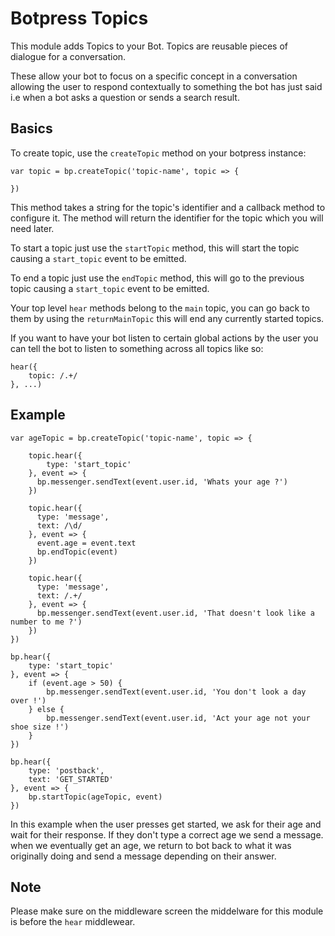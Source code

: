 # Botpress Topics

This module adds Topics to your Bot. Topics are reusable
pieces of dialogue for a conversation. 

These allow your bot to focus on a specific concept in a
conversation allowing the user to respond contextually to something
the bot has just said i.e when a bot asks a question or sends a search result.

## Basics

To create topic, use the `createTopic` method on your botpress instance:

```
var topic = bp.createTopic('topic-name', topic => {

})
```

This method takes a string for the topic's identifier and a callback
method to configure it. The method will return the identifier for the
topic which you will need later.

To start a topic just use the `startTopic` method, this will
start the topic causing a `start_topic` event to be emitted.

To end a topic just use the `endTopic` method, this will
go to the previous topic causing a `start_topic` event to be emitted.

Your top level `hear` methods belong to the `main` topic, you can
go back to them by using the `returnMainTopic` this will end any
currently started topics.

If you want to have your bot listen to certain global actions by the user
you can tell the bot to listen to something across all topics like so:

```
hear({
    topic: /.+/
}, ...)
```

## Example

```
var ageTopic = bp.createTopic('topic-name', topic => {

    topic.hear({
        type: 'start_topic'
    }, event => {
      bp.messenger.sendText(event.user.id, 'Whats your age ?')
    })

    topic.hear({
      type: 'message',
      text: /\d/
    }, event => {
      event.age = event.text
      bp.endTopic(event)
    })

    topic.hear({
      type: 'message',
      text: /.+/
    }, event => {
      bp.messenger.sendText(event.user.id, 'That doesn't look like a number to me ?')
    })
})

bp.hear({
    type: 'start_topic'
}, event => {
    if (event.age > 50) {
        bp.messenger.sendText(event.user.id, 'You don't look a day over !')
    } else {
        bp.messenger.sendText(event.user.id, 'Act your age not your shoe size !')
    }
})

bp.hear({
    type: 'postback',
    text: 'GET_STARTED'
}, event => {
    bp.startTopic(ageTopic, event)
})

```

In this example when the user presses get started, we ask for their age and wait for their response.
If they don't type a correct age we send a message. when we eventually get an age, we return to bot back
to what it was originally doing and send a message depending on their answer.

## Note

Please make sure on the middleware screen the middelware for this module is before the `hear` middlewear.